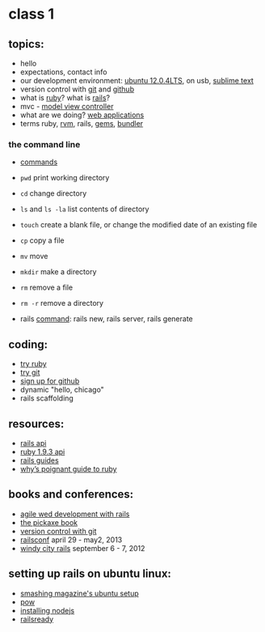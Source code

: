 # class 1

## topics:
* hello
* expectations, contact info
* our development environment: [ubuntu 12.0.4LTS](https://wiki.ubuntu.com/Releases), on usb, [sublime text](http://www.sublimetext.com/)
* version control with [git](http://git-scm.com/book/en/Getting-Started-About-Version-Control) and [github](https://github.com/features/projects)
* what is [ruby](http://www.ruby-lang.org/en/about/)? what is [rails](http://guides.rubyonrails.org/getting_started.html#what-is-rails)?
* mvc - [model view controller](http://guides.rubyonrails.org/getting_started.html#the-mvc-architecture)
* what are we doing? [web applications](http://thepaisano.files.wordpress.com/2008/04/rails2.png)
* terms ruby, [rvm](https://rvm.io/), rails, [gems](http://rubygems.org/), [bundler](http://gembundler.com/)

### the command line

* [commands](https://help.ubuntu.com/community/UsingTheTerminal#Commands)
* `pwd` print working directory
* `cd` change directory
* `ls` and `ls -la` list contents of directory
* `touch` create a blank file, or change the modified date of an existing file
* `cp` copy a file
* `mv` move
* `mkdir` make a directory
* `rm` remove a file
* `rm -r` remove a directory

* rails [command](http://guides.rubyonrails.org/command_line.html): rails new, rails server, rails generate

## coding:

* [try ruby](http://tryruby.org)
* [try git](http://try.github.com)
* [sign up for github](https://github.com/signup/free)
* dynamic "hello, chicago"
* rails scaffolding

## resources:

* [rails api](http://api.rubyonrails.org/)
* [ruby 1.9.3 api](http://www.ruby-doc.org/core-1.9.3/)
* [rails guides](http://guides.rubyonrails.org/)
* [why’s poignant guide to ruby](http://mislav.uniqpath.com/poignant-guide/)

## books and conferences:

* [agile wed development with rails](http://pragprog.com/book/rails4/agile-web-development-with-rails)
* [the pickaxe book](http://pragprog.com/book/ruby/programming-ruby)
* [version control with git](http://shop.oreilly.com/product/9780596520137.do)
* [railsconf](http://www.railsconf.com/2013) april 29 - may2, 2013
* [windy city rails](http://windycityrails.org/) september 6 - 7, 2012

## setting up rails on ubuntu linux:

* [smashing magazine's ubuntu setup](http://coding.smashingmagazine.com/2011/06/21/set-up-an-ubuntu-local-development-machine-for-ruby-on-rails/)
* [pow](https://github.com/ysbaddaden/pow/blob/linux/readme-linux.md)
* [installing nodejs](https://github.com/joyent/node/wiki/installing-node.js-via-package-manager)
* [railsready](https://github.com/joshfng/railsready)